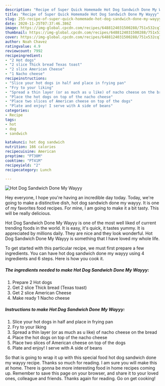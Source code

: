 ```yaml
---
description: "Recipe of Super Quick Homemade Hot Dog Sandwich Done My Wayyy"
title: "Recipe of Super Quick Homemade Hot Dog Sandwich Done My Wayyy"
slug: 255-recipe-of-super-quick-homemade-hot-dog-sandwich-done-my-wayyy
date: 2020-11-25T07:37:46.386Z
image: https://img-global.cpcdn.com/recipes/6488124031500288/751x532cq70/hot-dog-sandwich-done-my-wayyy-recipe-main-photo.jpg
thumbnail: https://img-global.cpcdn.com/recipes/6488124031500288/751x532cq70/hot-dog-sandwich-done-my-wayyy-recipe-main-photo.jpg
cover: https://img-global.cpcdn.com/recipes/6488124031500288/751x532cq70/hot-dog-sandwich-done-my-wayyy-recipe-main-photo.jpg
author: Noah Chavez
ratingvalue: 4.9
reviewcount: 7992
recipeingredient:
- "2 Hot dogs"
- "2 slice Thick bread Texas toast"
- "2 slice American Cheese"
- "1 Nacho cheese"
recipeinstructions:
- "Slice your hot dogs in half and place in frying pan"
- "Fry to your liking"
- "Spread a thin layer (or as much as u like) of nacho cheese on the bread"
- "Place the hot dogs on top of the nacho cheese"
- "Place two slices of American cheese on top of the dogs"
- "Plate and enjoy! I serve with A side of beans"
categories:
- Recipe
tags:
- hot
- dog
- sandwich

katakunci: hot dog sandwich 
nutrition: 166 calories
recipecuisine: American
preptime: "PT30M"
cooktime: "PT41M"
recipeyield: "2"
recipecategory: Lunch

---
```



![Hot Dog Sandwich Done My Wayyy](https://img-global.cpcdn.com/recipes/6488124031500288/751x532cq70/hot-dog-sandwich-done-my-wayyy-recipe-main-photo.jpg)

Hey everyone, I hope you're having an incredible day today. Today, we're going to make a distinctive dish, hot dog sandwich done my wayyy. It is one of my favorites food recipes. For mine, I am going to make it a bit tasty. This will be really delicious.

Hot Dog Sandwich Done My Wayyy is one of the most well liked of current trending foods in the world. It is easy, it's quick, it tastes yummy. It is appreciated by millions daily. They are nice and they look wonderful. Hot Dog Sandwich Done My Wayyy is something that I have loved my whole life.




To get started with this particular recipe, we must first prepare a few ingredients. You can have hot dog sandwich done my wayyy using 4 ingredients and 6 steps. Here is how you cook it.

<!--inarticleads1-->

##### The ingredients needed to make Hot Dog Sandwich Done My Wayyy:

1. Prepare 2 Hot dogs
1. Get 2 slice Thick bread (Texas toast)
1. Get 2 slice American Cheese
1. Make ready 1 Nacho cheese




<!--inarticleads2-->

##### Instructions to make Hot Dog Sandwich Done My Wayyy:

1. Slice your hot dogs in half and place in frying pan
1. Fry to your liking
1. Spread a thin layer (or as much as u like) of nacho cheese on the bread
1. Place the hot dogs on top of the nacho cheese
1. Place two slices of American cheese on top of the dogs
1. Plate and enjoy! I serve with A side of beans




So that is going to wrap it up with this special food hot dog sandwich done my wayyy recipe. Thanks so much for reading. I am sure you will make this at home. There is gonna be more interesting food in home recipes coming up. Remember to save this page on your browser, and share it to your loved ones, colleague and friends. Thanks again for reading. Go on get cooking!
